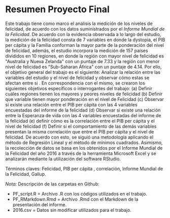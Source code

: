 # Resumen Proyecto Final

Este trabajo tiene como marco el análisis la medición de los niveles de felicidad, de acuerdo con los datos suministrados por el _Informe Mundial de la Felicidad_. De acuerdo con la evidencia observada a lo largo del estudio, la medición de la felicidad consta de 7 variables en donde la dystopia, el PIB per cápita y la Familia conforman la mayor parte de la ponderación del nivel de felicidad, además, el estudio incorpora la medición de 157 países divididos en 10 regiones, en donde la región con mayor nivel de felicidad es "Australia y Nueva Zelanda" con un puntaje de 7.33 y la región con menor nivel de felicidad es "Sub-Saharan África" con un puntaje de 4.14. Por ello, el objetivo general del trabajo es el siguiente: Analizar la relación entre las variables del estudio y el nivel de felicidad y observar cómo estas se afectan entre si . En correspondencia con el mismo, se crearon los siguientes objetivos específicos o interrogantes del trabajo: (a) Definir cuáles regiones tienen los mayores y peores niveles de felicidad (b) Definir que variable tienen mayor ponderación en el nivel de Felicidad (c) Observar si existe una relación entre el PIB per cápita con las 4 variables encuestadas del informe de la felicidad (d) Observar si existe una relación entre la Esperanza de vida con las 4 variables encuestadas del informe de la felicidad (e) definir cómo es la correlación entre el PIB per cápita y el nivel de felicidad (f) Definir si el comportamiento de las demás variables presentan la misma correlación que entre el PIB per cápita y el nivel de felicidad. De acuerdo con esto, se siguió una metodología aplicando el método de Regresión Lineal y el método de mínimos cuadrados. Asimismo, la recolección de datos se basa en los obtenidos por el Informe Mundial de la Felicidad del año 2016 a través de la herramienta Microsoft Excel y se analizarán mediante la utilización del software RStudio.

Términos claves: Felicidad, PIB per cápita , correlación, Informe Mundial de la Felicidad, Gallup.

_Nota:_ Descripción de las carpetas en Github:
- PF_script.R = Archivo .R con los códigos utilizados en el trabajo.
- PF_RMarkdown.Rmd = Archivo .Rmd con el Markdown de la presentación del informe.
- 2016.csv = Datos sin modificar utilizados para el trabajo.
